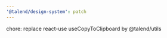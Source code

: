 ```yaml
---
'@talend/design-system': patch
---
```


chore: replace react-use useCopyToClipboard by @talend/utils
